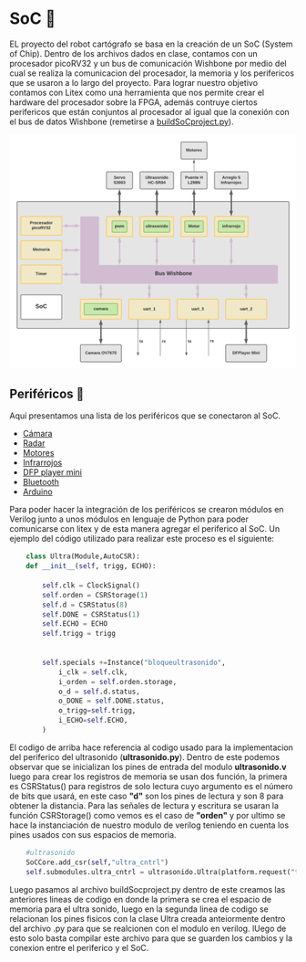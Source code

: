 # SoC :robot:
EL proyecto del robot cartógrafo se basa en la creación de un SoC (System of Chip). Dentro de los archivos dados en clase, contamos con un procesador picoRV32 y un bus de comunicación Wishbone por medio del cual se realiza la comunicacion del procesador, la memoria y los perifericos que se usaron a lo largo del proyecto. Para lograr nuestro objetivo contamos con Litex como una herramienta que nos permite crear el hardware del procesador sobre la FPGA, además contruye ciertos perifericos que están conjuntos al procesador al igual que la conexión con el bus de datos Wishbone (remetirse a [buildSoCproject.py](/Soc_project/buildSoCproject.py)).

![Screenshot](/Imagenes/Soc.png)

## Periféricos :electric_plug:
Aquí presentamos una lista de los periféricos que se conectaron al SoC.
- [Cámara](/Soc_project/module/verilog/camara/)
- [Radar](/Soc_project/module/verilog/ultrasonido/)
- [Motores](/Soc_project/module/verilog/motor/)
- [Infrarrojos](/Soc_project/module/verilog/infrarrojo/)
- [DFP player mini](/Soc_project/DFP_Player/)
- [Bluetooth](/Soc_project/Bluetooth/)
- [Arduino](/Arduino_Code_Cam_config/)

Para poder hacer la integración de los periféricos se crearon módulos en Verilog junto a unos módulos en lenguaje de Python para poder comunicarse con litex y de esta manera agregar el periferico al SoC. Un ejemplo del código utilizado para realizar este proceso es el siguiente: 

```python
    class Ultra(Module,AutoCSR):
    def __init__(self, trigg, ECHO):
    
        self.clk = ClockSignal() 
        self.orden = CSRStorage(1)
        self.d = CSRStatus(8) 
        self.DONE = CSRStatus(1)  
        self.ECHO = ECHO
        self.trigg = trigg
         

        self.specials +=Instance("bloqueultrasonido",
            i_clk = self.clk,
            i_orden = self.orden.storage,
            o_d = self.d.status,
            o_DONE = self.DONE.status,
            o_trigg=self.trigg,
            i_ECHO=self.ECHO,
        )
 ```
El codigo de arriba hace referencia al codigo usado para la implementacion del periferico del ultrasonido (**ultrasonido.py**). Dentro de este podemos observar que se inicializan los pines de entrada del modulo **ultrasonido.v** luego para crear los registros de memoria se usan dos función, la primera es CSRStatus() para registros de solo lectura cuyo argumento es el número de bits que usará, en este caso **"d"** son los pines de lectura y son 8 para obtener la distancia. Para las señales de lectura y escritura se usaran la función CSRStorage() como vemos es el caso de **"orden"** y por ultimo se hace la instanciación de nuestro modulo de verilog teniendo en cuenta los pines usados con sus espacios de memoria.

```python
    #ultrasonido
    SoCCore.add_csr(self,"ultra_cntrl")
    self.submodules.ultra_cntrl = ultrasonido.Ultra(platform.request("trigg"),platform.request("ECHO"))
```    
 Luego pasamos al archivo buildSocproject.py  dentro de este creamos las anteriores lineas de codigo en donde la primera se crea el espacio de memoria para el ultra sonido, luego en la segunda linea de codigo se relacionan los pines fisicos con la clase Ultra creada anteiormente dentro del archivo .py para que se realcionen con el modulo en verilog. lUego de esto solo basta compilar este archivo para que se guarden los cambios y la conexion entre el periferico y el SoC.
 
 
